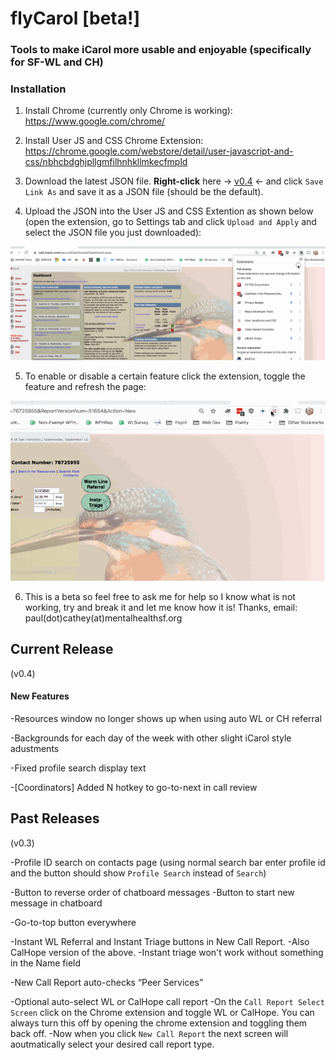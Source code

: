 # flyCarol [beta!]
### Tools to make iCarol more usable and enjoyable (specifically for SF-WL and CH)


### Installation 

1. Install Chrome (currently only Chrome is working):
https://www.google.com/chrome/
2. Install User JS and CSS Chrome Extension: https://chrome.google.com/webstore/detail/user-javascript-and-css/nbhcbdghjpllgmfilhnhkllmkecfmpld
3. Download the latest JSON file. **Right-click** here -> <a href="https://raw.githubusercontent.com/mooserson/flyCarol/master/current_version/v0.4user-js-css-v8-200928.json" download>v0.4</a> <- and click `Save Link As` and save it as a JSON file (should be the default).

4. Upload the JSON into the User JS and CSS Extention as shown below (open the extension, go to Settings tab and click `Upload and Apply` and select the JSON file you just downloaded):

![flyCarol JSON install](assets/install_flyCarol_JSON.gif) 

5. To enable or disable a certain feature click the extension, toggle the feature and refresh the page:

![flyCarol Config](assets/config_flyCarol.gif) 


6. This is a beta so feel free to ask me for help so I know what is not working, try and break it and let me know how it is! Thanks, email: paul(dot)cathey(at)mentalhealthsf.org


## Current Release
(v0.4)
#### New Features
-Resources window no longer shows up when using auto WL or CH referral

-Backgrounds for each day of the week with other slight iCarol style adustments

-Fixed profile search display text

-[Coordinators] Added N hotkey to go-to-next in call review


## Past Releases
(v0.3)

-Profile ID search on contacts page (using normal search bar enter profile id and the button should show `Profile Search` instead of `Search`)

-Button to reverse order of chatboard messages
  -Button to start new message in chatboard

-Go-to-top button everywhere

-Instant WL Referral and Instant Triage buttons in New Call Report.
-Also CalHope version of the above. 
-Instant triage won't work without something in the Name field

-New Call Report auto-checks “Peer Services”

-Optional auto-select WL or CalHope call report
-On the `Call Report Select Screen` click on the Chrome extension and toggle WL or CalHope. You can always turn this off by opening the chrome extension and toggling them back off. 
-Now when you click `New Call Report` the next screen will aoutmatically select your desired call report type.
